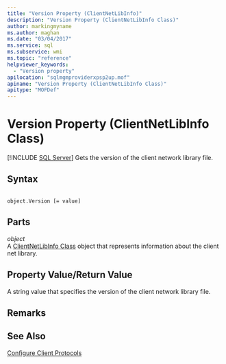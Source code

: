 ```yaml
---
title: "Version Property (ClientNetLibInfo)"
description: "Version Property (ClientNetLibInfo Class)"
author: markingmyname
ms.author: maghan
ms.date: "03/04/2017"
ms.service: sql
ms.subservice: wmi
ms.topic: "reference"
helpviewer_keywords:
  - "Version property"
apilocation: "sqlmgmproviderxpsp2up.mof"
apiname: "Version Property (ClientNetLibInfo Class)"
apitype: "MOFDef"
---
```

# Version Property (ClientNetLibInfo Class)
[!INCLUDE [SQL Server](../../../includes/applies-to-version/sqlserver.md)]
  Gets the version of the client network library file.  
  
## Syntax  
  
```  
  
object.Version [= value]  
```  
  
## Parts  
 *object*  
 A [ClientNetLibInfo Class](../../../relational-databases/wmi-provider-configuration-classes/clientnetlibinfo-class/clientnetlibinfo-class.md) object that represents information about the client net library.  
  
## Property Value/Return Value  
 A string value that specifies the version of the client network library file.  
  
## Remarks  
  
## See Also  
 [Configure Client Protocols](../../../database-engine/configure-windows/configure-client-protocols.md)  
  
